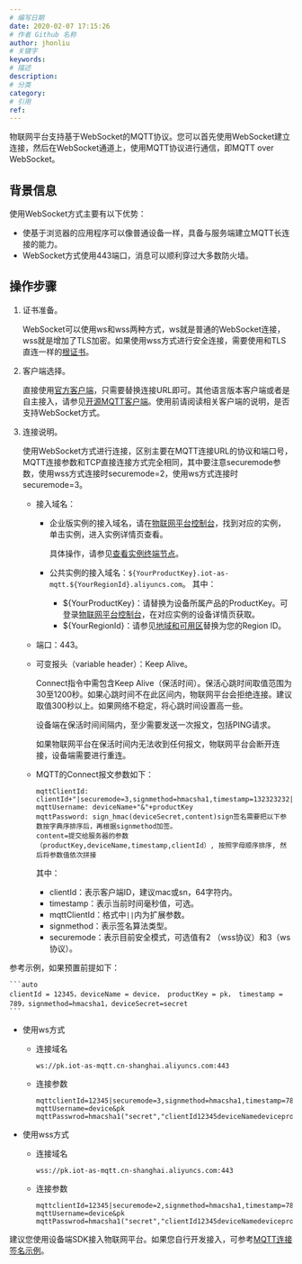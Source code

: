 ```yaml
---
# 编写日期
date: 2020-02-07 17:15:26
# 作者 Github 名称
author: jhonliu
# 关键字
keywords:
# 描述
description:
# 分类
category:
# 引用
ref:
---
```


物联网平台支持基于WebSocket的MQTT协议。您可以首先使用WebSocket建立连接，然后在WebSocket通道上，使用MQTT协议进行通信，即MQTT over WebSocket。

## 背景信息

使用WebSocket方式主要有以下优势：

+   使基于浏览器的应用程序可以像普通设备一样，具备与服务端建立MQTT长连接的能力。
+   WebSocket方式使用443端口，消息可以顺利穿过大多数防火墙。

## 操作步骤

1.  证书准备。
    
    WebSocket可以使用ws和wss两种方式，ws就是普通的WebSocket连接，wss就是增加了TLS加密。如果使用wss方式进行安全连接，需要使用和TLS直连一样的[根证书](http://aliyun-iot.oss-cn-hangzhou.aliyuncs.com/cert_pub/root.crt?spm=5176.doc30539.2.4.aalCo6&file=root.crt)。
    
2.  客户端选择。
    
    直接使用[官方客户端](http://aliyun-iot.oss-cn-hangzhou.aliyuncs.com/iotx-sdk-java/iotx-sdk-mqtt-java-20170526.zip?spm=5176.doc42648.2.18.7iyFfe&file=iotx-sdk-mqtt-java-20170526.zip)，只需要替换连接URL即可。其他语言版本客户端或者是自主接入，请参见[开源MQTT客户端](https://github.com/mqtt/mqtt.github.io/wiki/libraries?spm=5176.doc30539.2.5.aalCo6)。使用前请阅读相关客户端的说明，是否支持WebSocket方式。
    
3.  连接说明。
    
    使用WebSocket方式进行连接，区别主要在MQTT连接URL的协议和端口号，MQTT连接参数和TCP直接连接方式完全相同，其中要注意securemode参数，使用wss方式连接时securemode=2，使用ws方式连接时securemode=3。
    
    +   接入域名：
        +   企业版实例的接入域名，请在[物联网平台控制台](https://iot.console.aliyun.com/)，找到对应的实例，单击实例，进入实例详情页查看。
            
            具体操作，请参见[查看实例终端节点](https://help.aliyun.com/document_detail/147356.htm#section-7lj-bvu-re8)。
            
        +   公共实例的接入域名：`${YourProductKey}.iot-as-mqtt.${YourRegionId}.aliyuncs.com`。 其中：
            +   ${YourProductKey}：请替换为设备所属产品的ProductKey。可登录[物联网平台控制台](https://iot.console.aliyun.com/)，在对应实例的设备详情页获取。
            +   ${YourRegionId}：请参见[地域和可用区](https://help.aliyun.com/document_detail/40654.html)替换为您的Region ID。
    +   端口：443。
    +   可变报头（variable header）：Keep Alive。
        
        Connect指令中需包含Keep Alive（保活时间）。保活心跳时间取值范围为30至1200秒。如果心跳时间不在此区间内，物联网平台会拒绝连接。建议取值300秒以上。如果网络不稳定，将心跳时间设置高一些。
        
        设备端在保活时间间隔内，至少需要发送一次报文，包括PING请求。
        
        如果物联网平台在保活时间内无法收到任何报文，物联网平台会断开连接，设备端需要进行重连。
        
    +   MQTT的Connect报文参数如下：
        
        ```auto
        mqttClientId: clientId+"|securemode=3,signmethod=hmacsha1,timestamp=132323232|"
        mqttUsername: deviceName+"&"+productKey
        mqttPassword: sign_hmac(deviceSecret,content)sign签名需要把以下参数按字典序排序后，再根据signmethod加签。
        content=提交给服务器的参数（productKey,deviceName,timestamp,clientId）, 按照字母顺序排序, 然后将参数值依次拼接
        ```
        
        其中：
        
        +   clientId：表示客户端ID，建议mac或sn，64字符内。
        +   timestamp：表示当前时间毫秒值，可选。
        +   mqttClientId：格式中`||`内为扩展参数。
        +   signmethod：表示签名算法类型。
        +   securemode：表示目前安全模式，可选值有2 （wss协议）和3（ws协议）。
        
    
   参考示例，如果预置前提如下：
    
    ```auto
    clientId = 12345，deviceName = device， productKey = pk， timestamp = 789，signmethod=hmacsha1，deviceSecret=secret
    ```
    
   +   使用ws方式
        +   连接域名
            
            ```auto
            ws://pk.iot-as-mqtt.cn-shanghai.aliyuncs.com:443
            ```
            
        +   连接参数
            
            ```auto
            mqttclientId=12345|securemode=3,signmethod=hmacsha1,timestamp=789|
            mqttUsername=device&pk
            mqttPasswrod=hmacsha1("secret","clientId12345deviceNamedeviceproductKeypktimestamp789").toHexString(); 
            ```
            
   +   使用wss方式
        +   连接域名
            
            ```auto
            wss://pk.iot-as-mqtt.cn-shanghai.aliyuncs.com:443
            ```
            
        +   连接参数
            
            ```auto
            mqttclientId=12345|securemode=2,signmethod=hmacsha1,timestamp=789|
            mqttUsername=device&pk
            mqttPasswrod=hmacsha1("secret","clientId12345deviceNamedeviceproductKeypktimestamp789").toHexString();
            ```
            
    
   建议您使用设备端SDK接入物联网平台。如果您自行开发接入，可参考[MQTT连接签名示例](https://help.aliyun.com/document_detail/116333.htm#concept-188639 "若您不使用阿里云提供的设备端SDK，而是使用其他方式，自己进行开发使您的设备使用MQTT协议与物联网平台连接，您可以参见本文提供的签名代码示例进行MQTT连接签名。")。
